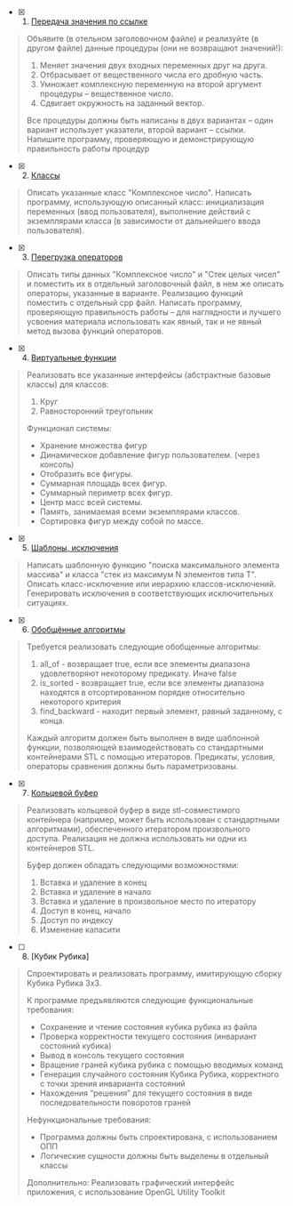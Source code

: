 - [x] 1. [Передача значения по ссылке](https://github.com/usachova/ITMO-Programming-2-sem/tree/master/1)
> Объявите (в отельном заголовочном файле) и реализуйте (в другом файле) данные процедуры (они не возвращают значений!):
> 1. Меняет значения двух входных переменных друг на друга. 
> 2. Отбрасывает от вещественного числа его дробную часть. 
> 3. Умножает комплексную переменную на второй аргумент процедуры – вещественное число. 
> 4. Сдвигает окружность на заданный вектор. 
>
> Все процедуры должны быть написаны в двух вариантах – один вариант использует указатели, второй вариант – ссылки. Напишите программу, проверяющую и демонстрирующую правильность работы процедур
- [x] 2. [Классы](https://github.com/usachova/ITMO-Programming-2-sem/tree/master/2)
> Описать указанные класс "Комплексное число". Написать программу, использующую описанный класс: инициализация переменных (ввод пользователя), выполнение действий с экземплярами класса (в зависимости от дальнейшего ввода пользователя).
- [x] 3. [Перегрузка операторов](https://github.com/usachova/ITMO-Programming-2-sem/tree/master/3)
> Описать типы данных "Комплексное число" и "Стек целых чисел" и поместить их в отдельный заголовочный файл, в нем же описать операторы, указанные в варианте. Реализацию функций поместить с отдельный cpp файл. Написать программу, проверяющую правильность работы – для наглядности и лучшего усвоения материала использовать как явный, так и не явный метод вызова функций операторов. 
- [x] 4. [Виртуальные функции](https://github.com/usachova/ITMO-Programming-2-sem/tree/master/4)
> Реализовать все указанные интерфейсы (абстрактные базовые классы) для классов: 
> 1. Круг 
> 2. Равносторонний треугольник 
> 
> Функционал системы: 
> - Хранение множества фигур 
> - Динамическое добавление фигур пользователем. (через консоль) 
> - Отобразить все фигуры. 
> - Суммарная площадь всех фигур. 
> - Суммарный периметр всех фигур. 
> - Центр масс всей системы. 
> - Память, занимаемая всеми экземплярами классов. 
> - Сортировка фигур между собой по массе. 
- [x] 5. [Шаблоны, исключения](https://github.com/usachova/ITMO-Programming-2-sem/tree/master/5)
> Написать шаблонную функцию "поиска максимального элемента массива" и класса "стек из максимум N элементов типа T". Описать класс-исключение или иерархию классов-исключений. Генерировать исключения в соответствующих исключительных ситуациях.
- [x] 6. [Обобщённые алгоритмы](https://github.com/usachova/ITMO-Programming-2-sem/tree/master/6)
> Требуется реализовать следующие обобщенные алгоритмы: 
> 1. all_of - возвращает true, если все элементы диапазона удовлетворяют некоторому предикату. Иначе false 
> 2. is_sorted - возвращает true, если все элементы диапазона находятся в отсортированном порядке относительно некоторого критерия 
> 3. find_backward - находит первый элемент, равный заданному, с конца. 
>
> Каждый алгоритм должен быть выполнен в виде шаблонной функции, позволяющей взаимодействовать со стандартными контейнерами STL с помощью итераторов. Предикаты, условия, операторы сравнения должны быть параметризованы. 
- [x] 7. [Кольцевой буфер](https://github.com/usachova/ITMO-Programming-2-sem/tree/master/7)
> Реализовать кольцевой буфер в виде stl-совместимого контейнера (например, может быть использован с стандартными алгоритмами), обеспеченного итератором произвольного доступа. Реализация не должна использовать ни одни из контейнеров STL. 
> 
> Буфер должен обладать следующими возможностями: 
> 1. Вставка и удаление в конец 
> 2. Вставка и удаление в начало 
> 3. Вставка и удаление в произвольное место по итератору 
> 4. Доступ в конец, начало 
> 5. Доступ по индексу 
> 6. Изменение капасити 
- [ ] 8. [Кубик Рубика]
> Спроектировать и реализовать программу, имитирующую сборку Кубика Рубика 3x3.
> 
> К программе предъявляются следующие функциональные требования:
> - Сохранение и чтение состояния кубика рубика из файла
> - Проверка корректности текущего состояния (инвариант состояний кубика)
> - Вывод в консоль текущего состояния
> - Вращение граней кубика рубика с помощью вводимых команд
> - Генерация случайного состояния Кубика Рубика, корректного с точки зрения инварианта состояний
> - Нахождения “решения” для текущего состояния в виде последовательности поворотов граней
> 
> Нефункциональные требования:
> - Программа должны быть спроектирована, с использованием ОПП
> - Логические сущности должны быть выделены в отдельный классы
> 
> Дополнительно:
> Реализовать графический интерфейс приложения, с использование OpenGL Utility Toolkit
